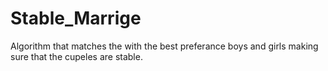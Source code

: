 # Stable_Marrige
 Algorithm that matches the with the best preferance boys and girls making sure that the cupeles are stable.
